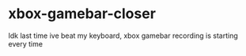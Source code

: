 # xbox-gamebar-closer
Idk last time ive beat my keyboard, xbox gamebar recording is starting every time

